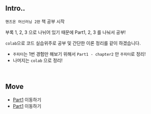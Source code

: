 ## Intro..

`핸즈온 머신러닝 2판` 책 공부 시작

부록 1, 2, 3 으로 나뉘어 있기 때문에 Part1, 2, 3 를 나눠서 공부!

`colab`으로 코드 실습위주로 공부 및 간단한 이론 정리를 같이 하겠습니다.  

* `주피터`는 1번 경험만 해보기 위해서 `Part1 - chapter2` 만 `주피터`로 정리!
* 나머지는 `colab` 으로 정리!

<br>

## Move

* [Part1](./BH946/hands_on_ml_study/tree/main/part1) 이동하기
* [Part1](./tree/main/part1) 이동하기